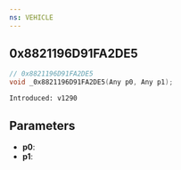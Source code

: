 ```yaml
---
ns: VEHICLE
---
```

## 0x8821196D91FA2DE5

```c
// 0x8821196D91FA2DE5
void _0x8821196D91FA2DE5(Any p0, Any p1);
```

```
Introduced: v1290
```

## Parameters
* **p0**:
* **p1**:

